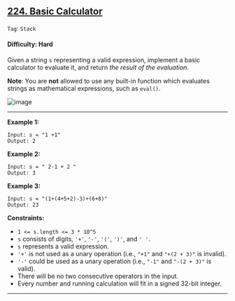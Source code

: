 ## [224. Basic Calculator](https://leetcode.com/problems/basic-calculator/)

```Tag```: ```Stack```

#### Difficulty: Hard

Given a string ```s``` representing a valid expression, implement a basic calculator to evaluate it, and return _the result of the evaluation_.

__Note__: You are __not__ allowed to use any built-in function which evaluates strings as mathematical expressions, such as ```eval()```.

![image](https://user-images.githubusercontent.com/35042430/227119949-ed512e60-429d-48d2-950d-0781bf210bba.png)

---

__Example 1:__
```
Input: s = "1 +1"
Output: 2
```

__Example 2:__
```
Input: s = " 2-1 + 2 "
Output: 3
```

__Example 3:__
```
Input: s = "(1+(4+5+2)-3)+(6+8)"
Output: 23
```

__Constraints:__

- ```1 <= s.length <= 3 * 10^5```
- ```s``` consists of digits, ```'+'```, ```'-'```, ```'('```, ```')'```, and ```' '```.
- ```s``` represents a valid expression.
- ```'+'``` is not used as a unary operation (i.e., ```"+1"``` and ```"+(2 + 3)"``` is invalid).
- ```'-'``` could be used as a unary operation (i.e., ```"-1"``` and ```"-(2 + 3)"``` is valid).
- There will be no two consecutive operators in the input.
- Every number and running calculation will fit in a signed 32-bit integer.

---

